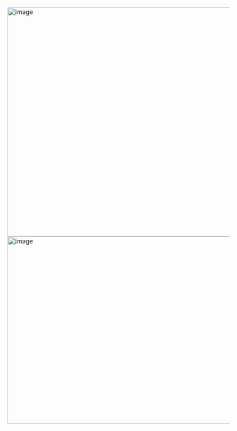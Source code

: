 <img width="1387" height="520" alt="image" src="https://github.com/user-attachments/assets/0fdc98a6-b688-42d1-8872-ffbbb5a28c25" />

<img width="1385" height="425" alt="image" src="https://github.com/user-attachments/assets/5eec5190-c56b-4d7e-9000-9f5bbe08e9f4" />
